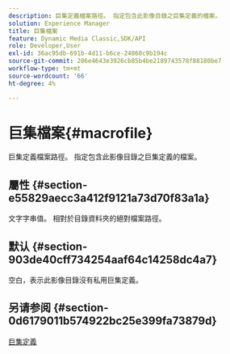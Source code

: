 ```yaml
---
description: 巨集定義檔案路徑。 指定包含此影像目錄之巨集定義的檔案。
solution: Experience Manager
title: 巨集檔案
feature: Dynamic Media Classic,SDK/API
role: Developer,User
exl-id: 36ac95db-691b-4d11-b6ce-24860c9b194c
source-git-commit: 206e4643e3926cb85b4be2189743578f88180be7
workflow-type: tm+mt
source-wordcount: '66'
ht-degree: 4%

---
```


# 巨集檔案{#macrofile}

巨集定義檔案路徑。 指定包含此影像目錄之巨集定義的檔案。

## 屬性 {#section-e55829aecc3a412f9121a73d70f83a1a}

文字字串值。 相對於目錄資料夾的絕對檔案路徑。

## 默认 {#section-903de40cff734254aaf64c14258dc4a7}

空白，表示此影像目錄沒有私用巨集定義。

## 另请参阅 {#section-0d6179011b574922bc25e399fa73879d}

[巨集定義](../../../../../is-api/image-catalog/image-serving-api-ref/c-image-catalog-reference/c-macro-definition-reference/c-macro-definition-reference.md#concept-5ec73f7636c1496fba1e94094e694e79)
